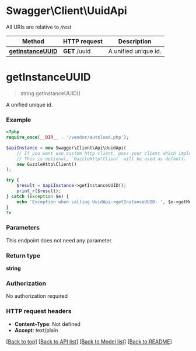 # Swagger\Client\UuidApi

All URIs are relative to */rest*

Method | HTTP request | Description
------------- | ------------- | -------------
[**getInstanceUUID**](UuidApi.md#getinstanceuuid) | **GET** /uuid | A unified unique id.

# **getInstanceUUID**
> string getInstanceUUID()

A unified unique id.

### Example
```php
<?php
require_once(__DIR__ . '/vendor/autoload.php');

$apiInstance = new Swagger\Client\Api\UuidApi(
    // If you want use custom http client, pass your client which implements `GuzzleHttp\ClientInterface`.
    // This is optional, `GuzzleHttp\Client` will be used as default.
    new GuzzleHttp\Client()
);

try {
    $result = $apiInstance->getInstanceUUID();
    print_r($result);
} catch (Exception $e) {
    echo 'Exception when calling UuidApi->getInstanceUUID: ', $e->getMessage(), PHP_EOL;
}
?>
```

### Parameters
This endpoint does not need any parameter.

### Return type

**string**

### Authorization

No authorization required

### HTTP request headers

 - **Content-Type**: Not defined
 - **Accept**: text/plain

[[Back to top]](#) [[Back to API list]](../../README.md#documentation-for-api-endpoints) [[Back to Model list]](../../README.md#documentation-for-models) [[Back to README]](../../README.md)

